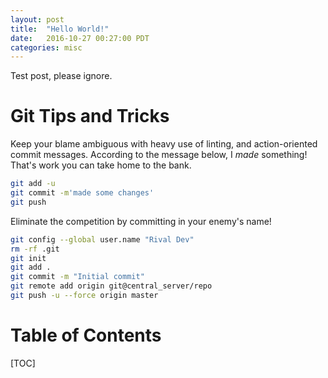 ```yaml
---
layout: post
title:  "Hello World!"
date:   2016-10-27 00:27:00 PDT
categories: misc
---
```


Test post, please ignore.  

# Git Tips and Tricks

Keep your blame ambiguous with heavy use of linting, and action-oriented commit messages.  According to the message below, I *made* something!  That's work you can take home to the bank.

```bash
git add -u
git commit -m'made some changes'
git push
```

Eliminate the competition by committing in your enemy's name!

```bash
git config --global user.name "Rival Dev"
rm -rf .git
git init
git add .
git commit -m "Initial commit"
git remote add origin git@central_server/repo
git push -u --force origin master
```

# Table of Contents

[TOC]
